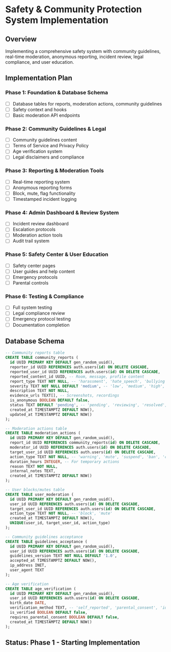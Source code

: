 # Safety & Community Protection System Implementation

## Overview

Implementing a comprehensive safety system with community guidelines, real-time moderation, anonymous reporting, incident review, legal compliance, and user education.

## Implementation Plan

### Phase 1: Foundation & Database Schema

- [ ] Database tables for reports, moderation actions, community guidelines
- [ ] Safety context and hooks
- [ ] Basic moderation API endpoints

### Phase 2: Community Guidelines & Legal

- [ ] Community guidelines content
- [ ] Terms of Service and Privacy Policy
- [ ] Age verification system
- [ ] Legal disclaimers and compliance

### Phase 3: Reporting & Moderation Tools

- [ ] Real-time reporting system
- [ ] Anonymous reporting forms
- [ ] Block, mute, flag functionality
- [ ] Timestamped incident logging

### Phase 4: Admin Dashboard & Review System

- [ ] Incident review dashboard
- [ ] Escalation protocols
- [ ] Moderation action tools
- [ ] Audit trail system

### Phase 5: Safety Center & User Education

- [ ] Safety center pages
- [ ] User guides and help content
- [ ] Emergency protocols
- [ ] Parental controls

### Phase 6: Testing & Compliance

- [ ] Full system testing
- [ ] Legal compliance review
- [ ] Emergency protocol testing
- [ ] Documentation completion

## Database Schema

```sql
-- Community reports table
CREATE TABLE community_reports (
  id UUID PRIMARY KEY DEFAULT gen_random_uuid(),
  reporter_id UUID REFERENCES auth.users(id) ON DELETE CASCADE,
  reported_user_id UUID REFERENCES auth.users(id) ON DELETE CASCADE,
  reported_content_id UUID, -- Room, message, profile content
  report_type TEXT NOT NULL, -- 'harassment', 'hate_speech', 'bullying', 'threats', 'inappropriate_content'
  severity TEXT NOT NULL DEFAULT 'medium', -- 'low', 'medium', 'high', 'critical'
  description TEXT NOT NULL,
  evidence_urls TEXT[], -- Screenshots, recordings
  is_anonymous BOOLEAN DEFAULT false,
  status TEXT DEFAULT 'pending', -- 'pending', 'reviewing', 'resolved', 'escalated'
  created_at TIMESTAMPTZ DEFAULT NOW(),
  updated_at TIMESTAMPTZ DEFAULT NOW()
);

-- Moderation actions table
CREATE TABLE moderation_actions (
  id UUID PRIMARY KEY DEFAULT gen_random_uuid(),
  report_id UUID REFERENCES community_reports(id) ON DELETE CASCADE,
  moderator_id UUID REFERENCES auth.users(id) ON DELETE CASCADE,
  target_user_id UUID REFERENCES auth.users(id) ON DELETE CASCADE,
  action_type TEXT NOT NULL, -- 'warning', 'mute', 'suspend', 'ban', 'content_removal'
  duration_hours INTEGER, -- For temporary actions
  reason TEXT NOT NULL,
  internal_notes TEXT,
  created_at TIMESTAMPTZ DEFAULT NOW()
);

-- User blocks/mutes table
CREATE TABLE user_moderation (
  id UUID PRIMARY KEY DEFAULT gen_random_uuid(),
  user_id UUID REFERENCES auth.users(id) ON DELETE CASCADE,
  target_user_id UUID REFERENCES auth.users(id) ON DELETE CASCADE,
  action_type TEXT NOT NULL, -- 'block', 'mute'
  created_at TIMESTAMPTZ DEFAULT NOW(),
  UNIQUE(user_id, target_user_id, action_type)
);

-- Community guidelines acceptance
CREATE TABLE guidelines_acceptance (
  id UUID PRIMARY KEY DEFAULT gen_random_uuid(),
  user_id UUID REFERENCES auth.users(id) ON DELETE CASCADE,
  guidelines_version TEXT NOT NULL DEFAULT '1.0',
  accepted_at TIMESTAMPTZ DEFAULT NOW(),
  ip_address INET,
  user_agent TEXT
);

-- Age verification
CREATE TABLE age_verification (
  id UUID PRIMARY KEY DEFAULT gen_random_uuid(),
  user_id UUID REFERENCES auth.users(id) ON DELETE CASCADE,
  birth_date DATE,
  verification_method TEXT, -- 'self_reported', 'parental_consent', 'id_verification'
  is_verified BOOLEAN DEFAULT false,
  requires_parental_consent BOOLEAN DEFAULT false,
  created_at TIMESTAMPTZ DEFAULT NOW()
);
```

## Status: Phase 1 - Starting Implementation
